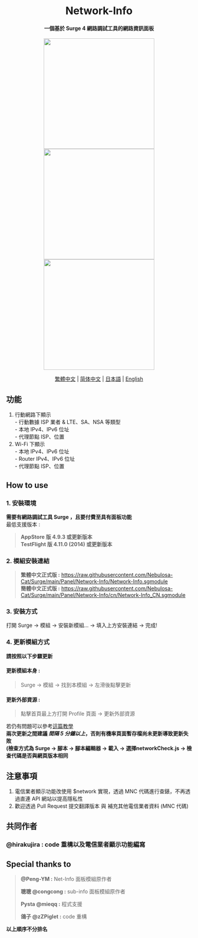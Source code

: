 <h1 align="center">Network-Info</h1>

<h4 align="center">一個基於 Surge 4 網路調試工具的網路資訊面板 </h4>

<p align="center">
<img src="https://raw.githubusercontent.com/Nebulosa-Cat/Surge/main/Panel/Network-Info/img/Cell.PNG" width="300"></img>
<img src="https://raw.githubusercontent.com/Nebulosa-Cat/Surge/main/Panel/Network-Info/img/wifi.PNG" width="300"></img>
<img src="https://raw.githubusercontent.com/Nebulosa-Cat/Surge/main/Panel/Network-Info/img/error.PNG" width="300"></img>
</p>
<p align="center">
  <a href="/Panel/Network-Info/README.md">繁體中文</a> |
  <a href="/Panel/Network-Info/READMEs/README.cn.md">简体中文</a> |
  <a href="/Panel/Network-Info/READMEs/READMEs/README.jpn.md">日本語</a> |
  <a href="/Panel/Network-Info/READMEs/READMEs/README.en.md">English</a>
</p>

## 功能
1. 行動網路下顯示<br>- 行動數據 ISP 業者 & LTE、SA、NSA 等類型<br>- 本地 IPv4、IPv6 位址<br>- 代理節點 ISP、位置
2. Wi-Fi 下顯示<br>- 本地 IPv4、IPv6 位址<br>- Router IPv4、IPv6 位址<br>- 代理節點 ISP、位置

## How to use
### 1. 安裝環境
**需要有網路調試工具 Surge ，且要付費至具有面板功能**<br>
最低支援版本 :<br>
>**AppStore 版 4.9.3 或更新版本**<br>
>**TestFlight 版 4.11.0 (2014) 或更新版本**
### 2. 模組安裝連結
> **繁體中文正式版 :** https://raw.githubusercontent.com/Nebulosa-Cat/Surge/main/Panel/Network-Info/Network-Info.sgmodule<br>
> **簡體中文正式版 :** https://raw.githubusercontent.com/Nebulosa-Cat/Surge/main/Panel/Network-Info/cn/Network-Info_CN.sgmodule<br>
### 3. 安裝方式
打開 Surge -> 模組 -> 安裝新模組... -> 填入上方安裝連結 -> 完成!
### 4. 更新模組方式
**請按照以下步驟更新**<br>
#### 更新模組本身 : 
>Surge -> 模組 -> 找到本模組 -> 左滑後點擊更新<br>
#### 更新外部資源 : 
>點擊首頁最上方打開 Profile 頁面 -> 更新外部資源 <br>

若仍有問題可以參考[這篇教學](https://www.jkg.tw/p3604/) <br>
**兩次更新之間建議 _間隔 5 分鐘以上_，否則有機率頁面暫存檔尚未更新導致更新失敗<br>
(檢查方式為 Surge -> 腳本 -> 腳本編輯器 -> 載入 -> 選擇networkCheck.js -> 檢查代碼是否與網頁版本相同**


## 注意事項
1. 電信業者顯示功能改使用 $network 實現，透過 MNC 代碼進行查錶，不再透過直連 API 網站以提高隱私性
2. 歡迎透過 Pull Request 提交翻譯版本 與 補充其他電信業者資料 (MNC 代碼)

## 共同作者
### **@hirakujira :**  code 重構以及電信業者顯示功能編寫
## Special thanks to
> **@Peng-YM :** Net-Info 面板模組原作者<br>
>
> **聰聰 @congcong :** sub-info 面板模組原作者<br>
> 
> **Pysta @mieqq :** 程式支援<br>
> 
> **鴿子 @zZPiglet :** code 重構 <br>

__以上順序不分排名__
